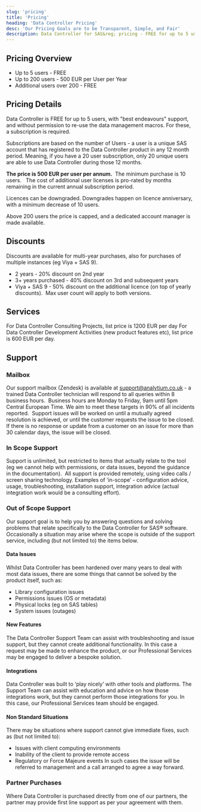 ```yaml
---
slug: 'pricing'
title: 'Pricing'
heading: 'Data Controller Pricing'
desc: 'Our Pricing Goals are to be Transparent, Simple, and Fair'
description: Data Controller for SAS&reg; pricing - FREE for up to 5 users, and 500 Eur per User per Year up to 200 users.
---
```


## Pricing Overview

- Up to 5 users - FREE
- Up to 200 users - 500 EUR per User per Year
- Additional users over 200 - FREE

## Pricing Details

Data Controller is FREE for up to 5 users, with "best endeavours" support, and without permission to re-use the data management macros. For these, a subscription is required.

Subscriptions are based on the number of Users - a user is a unique SAS account that has registered to the Data Controller product in any 12 month period. Meaning, if you have a 20 user subscription, only 20 unique users are able to use Data Controller during those 12 months.

**The price is 500 EUR per user per annum.**  The minimum purchase is 10 users.   The cost of additional user licenses is pro-rated by months remaining in the current annual subscription period.

Licences can be downgraded. Downgrades happen on licence anniversary, with a minimum decrease of 10 users. 

Above 200 users the price is capped, and a dedicated account manager is made available.

## Discounts

Discounts are available for multi-year purchases, also for purchases of multiple instances (eg Viya + SAS 9).

- 2 years - 20% discount on 2nd year
- 3+ years purchased - 40% discount on 3rd and subsequent years
- Viya + SAS 9 - 50% discount on the additional licence (on top of yearly discounts).  Max user count will apply to both versions.

## Services

For Data Controller Consulting Projects, list price is 1200 EUR per day For Data Controller Development Activities (new product features etc), list price is 600 EUR per day.

## Support

### Mailbox

Our support mailbox (Zendesk) is available at support@analytium.co.uk - a trained Data Controller technician will respond to all queries within 8 business hours.  Business hours are Monday to Friday, 9am until 5pm Central European Time. We aim to meet these targets in 90% of all incidents reported.  Support issues will be worked on until a mutually agreed resolution is achieved, or until the customer requests the issue to be closed. If there is no response or update from a customer on an issue for more than 30 calendar days, the issue will be closed.

### In Scope Support

Support is unlimited, but restricted to items that actually relate to the tool (eg we cannot help with permissions, or data issues, beyond the guidance in the documentation).  All support is provided remotely, using video calls / screen sharing technology. Examples of ‘in-scope’ - configuration advice, usage, troubleshooting, installation support, integration advice (actual integration work would be a consulting effort).

### Out of Scope Support

Our support goal is to help you by answering questions and solving problems that relate specifically to the Data Controller for SAS® software. Occasionally a situation may arise where the scope is outside of the support service, including (but not limited to) the items below.

#### Data Issues

Whilst Data Controller has been hardened over many years to deal with most data issues, there are some things that cannot be solved by the product itself, such as:

- Library configuration issues
- Permissions issues (OS or metadata)
- Physical locks (eg on SAS tables)
- System issues (outages)

#### New Features

The Data Controller Support Team can assist with troubleshooting and issue support, but they cannot create additional functionality. In this case a request may be made to enhance the product, or our Professional Services may be engaged to deliver a bespoke solution.

#### Integrations

Data Controller was built to ‘play nicely’ with other tools and platforms. The Support Team can assist with education and advice on how those integrations work, but they cannot perform those integrations for you. In this case, our Professional Services team should be engaged.

#### Non Standard Situations

There may be situations where support cannot give immediate fixes, such as (but not limited to):

- Issues with client computing environments
- Inability of the client to provide remote access
- Regulatory or Force Majeure events In such cases the issue will be referred to management and a call arranged to agree a way forward.

### Partner Purchases

Where Data Controller is purchased directly from one of our partners, the partner may provide first line support as per your agreement with them.
